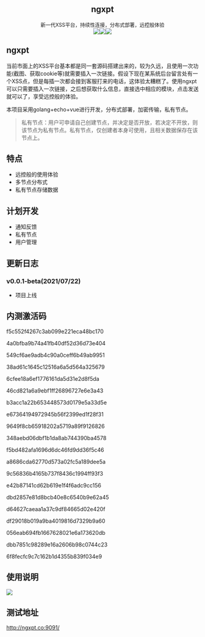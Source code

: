 <center><h2>ngxpt</h2></center>

<center><font size=2>新一代XSS平台，持续性连接，分布式部署，远控般体验</font></center>

<center><div style="float"><img src="https://img.shields.io/github/stars/Zer0ne-Sec/ngxpt?style=social"><img src="https://img.shields.io/github/forks/Zer0ne-Sec/ngxpt?style=social"><img src="https://img.shields.io/github/sponsors/Zer0ne-Sec"></div></center>

## ngxpt

当前市面上的XSS平台基本都是同一套源码搭建出来的，较为久远，且使用一次功能(截图、获取cookie等)就需要插入一次链接。假设下现在某系统后台留言处有一个XSS点，但是每插一次都会接到客服打来的电话，这体验太糟糕了。使用ngxpt可以只需要插入一次链接，之后想获取什么信息，直接选中相应的模块，点击发送就可以了，享受远控般的体验。

本项目采用golang+echo+vue进行开发，分布式部署，加密传输，私有节点。

> 私有节点：用户可申请自己创建节点，并决定是否开放，若决定不开放，则该节点为私有节点。私有节点，仅创建者本身可使用，且相关数据保存在该节点上。

## 特点

- 远控般的使用体验
- 多节点分布式
- 私有节点存储数据

## 计划开发

- 通知反馈
- 私有节点
- 用户管理



## 更新日志

### v0.0.1-beta(2021/07/22)

- 项目上线



## 内测激活码

f5c552f4267c3ab099e221eca48bc170

4a0bfba9b74a41fb40df52d36d73e404

549cf6ae9adb4c90a0ceff6b49ab9951

38ad61c1645c12516a6a5d564a325679

6cfee18a6ef1776161da5d31e2d8f5da

46cd821a6a9ebf1ff26896727e6e3a43

b3acc1a22b653448573d0179e5a33d5e

e67364194972945b56f2399ed1f28f31

9649f8cb65918202a5719a89f9126826

348aebd06dbf1b1da8ab744390ba4578

f5bd482afa1696d6dc46fd9dd36f5c46

a8686cda62770d573a02fc5a189dee5a

9c56836b4165b737f8436c1994ff93f3

e42b87141cd62b619e1f4f6adc9cc156

dbd2857e81d8bcb40e8c6540b9e62a45

d64627caeaa1a37c9df84665d02e420f

df29018b019a9ba4019816d7329b9a60

056eab694fb1667628021e6a173620db

dbb7851c98289e16a2606b98c0744c23

6f8fecfc9c7c162b1d4355b839f034e9

## 使用说明
![](https://github.com/Zer0ne-Sec/ngxpt/blob/master/demo.gif)

## 测试地址
http://ngxpt.co:9091/
